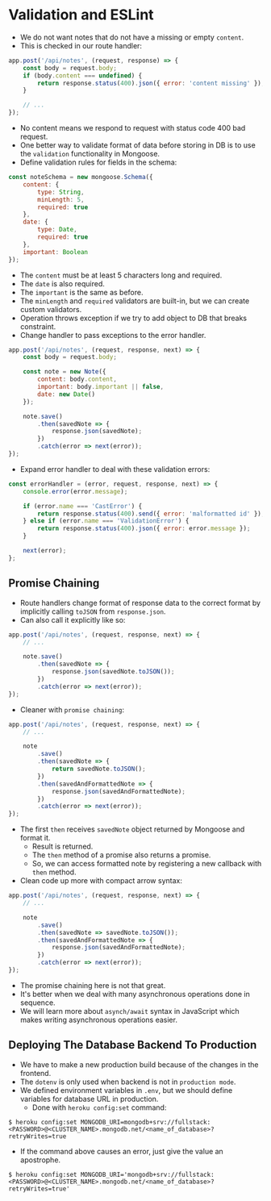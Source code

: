 # Validation and ESLint
- We do not want notes that do not have a missing or empty `content`.
- This is checked in our route handler:
```javascript
app.post('/api/notes', (request, response) => {
    const body = request.body;
    if (body.content === undefined) {
        return response.status(400).json({ error: 'content missing' });
    }

    // ...
});
```
- No content means we respond to request with status code 400 bad request.
- One better way to validate format of data before storing in DB is to use the `validation` functionality in Mongoose.
- Define validation rules for fields in the schema:
```javascript
const noteSchema = new mongoose.Schema({
    content: {
        type: String,
        minLength: 5,
        required: true
    },
    date: {
        type: Date,
        required: true
    },
    important: Boolean
});
```
- The `content` must be at least 5 characters long and required.
- The `date` is also required.
- The `important` is the same as before.
- The `minLength` and `required` validators are built-in, but we can create custom validators.
- Operation throws exception if we try to add object to DB that breaks constraint.
- Change handler to pass exceptions to the error handler.
```javascript
app.post('/api/notes', (request, response, next) => {
    const body = request.body;

    const note = new Note({
        content: body.content,
        important: body.important || false,
        date: new Date()
    });

    note.save()
        .then(savedNote => {
            response.json(savedNote);
        })
        .catch(error => next(error));
});
```
- Expand error handler to deal with these validation errors:
```javascript
const errorHandler = (error, request, response, next) => {
    console.error(error.message);

    if (error.name === 'CastError') {
        return response.status(400).send({ error: 'malformatted id' });
    } else if (error.name === 'ValidationError') {
        return response.status(400).json({ error: error.message });
    }

    next(error);
};
```

## Promise Chaining
- Route handlers change format of response data to the correct format by implicitly calling `toJSON` from `response.json`.
- Can also call it explicitly like so:
```javascript
app.post('/api/notes', (request, response, next) => {
    // ...

    note.save()
        .then(savedNote => {
            response.json(savedNote.toJSON());
        })
        .catch(error => next(error));
});
```
- Cleaner with `promise chaining`:
```javascript
app.post('/api/notes', (request, response, next) => {
    // ...

    note
        .save()
        .then(savedNote => {
            return savedNote.toJSON();
        })
        .then(savedAndFormattedNote => {
            response.json(savedAndFormattedNote);
        })
        .catch(error => next(error));
});
```
- The first `then` receives `savedNote` object returned by Mongoose and format it.
    - Result is returned.
    - The `then` method of a promise also returns a promise.
    - So, we can access formatted note by registering a new callback with `then` method.
- Clean code up more with compact arrow syntax:
```javascript
app.post('/api/notes', (request, response, next) => {
    // ...

    note
        .save()
        .then(savedNote => savedNote.toJSON());
        .then(savedAndFormattedNote => {
            response.json(savedAndFormattedNote);
        })
        .catch(error => next(error));
});
```
- The promise chaining here is not that great.
- It's better when we deal with many asynchronous operations done in sequence.
- We will learn more about `asynch/await` syntax in JavaScript which makes writing asynchronous operations easier.

## Deploying The Database Backend To Production
- We have to make a new production build because of the changes in the frontend.
- The `dotenv` is only used when backend is not in `production mode`.
- We defined environment variables in `.env`, but we should define variables for database URL in production.
    - Done with `heroku config:set` command:
```
$ heroku config:set MONGODB_URI=mongodb+srv://fullstack:<PASSWORD>@<CLUSTER_NAME>.mongodb.net/<name_of_database>?retryWrites=true
```
- If the command above causes an error, just give the value an apostrophe.
```
$ heroku config:set MONGODB_URI='mongodb+srv://fullstack:<PASSWORD>@<CLUSTER_NAME>.mongodb.net/<name_of_database>?retryWrites=true'
```

